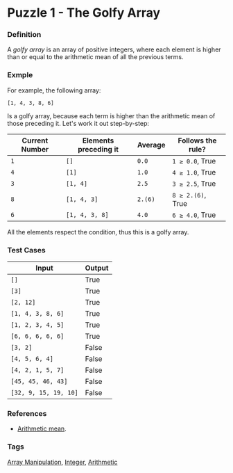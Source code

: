 # Puzzle 1 - The Golfy Array

### Definition

A *golfy array* is an array of positive integers, where each element is higher than or equal to the arithmetic mean of all the previous terms. 

### Exmple

For example, the following array:

    [1, 4, 3, 8, 6]
    
Is a golfy array, because each term is higher than the arithmetic mean of those preceding it. Let's work it out step-by-step:

|Current Number|Elements preceding it|Average|Follows the rule?|
|--------------|---------------------|-------|-----------------|
|`1`|`[]`|`0.0`|`1 ≥ 0.0`, True|
|`4`|`[1]`|`1.0`|`4 ≥ 1.0`, True|
|`3`|`[1, 4]`|`2.5`|`3 ≥ 2.5`, True|
|`8`|`[1, 4, 3]`|`2.(6)`|`8 ≥ 2.(6)`, True|
|`6`|`[1, 4, 3, 8]`|`4.0`|`6 ≥ 4.0`, True|

All the elements respect the condition, thus this is a golfy array.

### Test Cases

|Input|Output|
|-----|------|
|`[]`|True|
|`[3]`|True|
|`[2, 12]`|True|
|`[1, 4, 3, 8, 6]`|True|
|`[1, 2, 3, 4, 5]`|True|
|`[6, 6, 6, 6, 6]`|True|
|`[3, 2]`|False|
|`[4, 5, 6, 4]`|False|
|`[4, 2, 1, 5, 7]`|False|
|`[45, 45, 46, 43]`|False|
|`[32, 9, 15, 19, 10]`|False|

### References 

- [Arithmetic mean](https://en.wikipedia.org/wiki/Arithmetic_mean).

### Tags

[Array Manipulation](https://codegolf.stackexchange.com/questions/tagged/array-manipulation), [Integer](https://codegolf.stackexchange.com/questions/tagged/integer), [Arithmetic](https://codegolf.stackexchange.com/questions/tagged/arithmetic)
